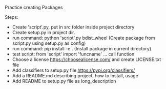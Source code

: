Practice creating Packages

Steps:
- Create 'script'.py, put in src folder inside project directory
- Create setup.py in project dir.
- run command: python 'script'.py bdist_wheel (Create package from script.py using setup.py as config)
- run command: pip install -e .   (Install package in current directory)
- test script: from 'script' import 'funcname' ... call function
- Choose a license https://choosealicense.com/ and create LICENSE.txt file
- Add classifiers to setup.py file https://pypi.org/classifiers/
- Add a README.md describing project, how to install, usage
- Add README to setup.py file as long_description